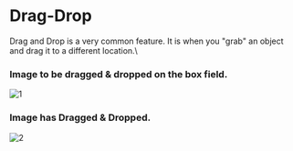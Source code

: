 # Drag-Drop
Drag and Drop is a very common feature. It is when you "grab" an object and drag it to a different location.\

### Image to be dragged & dropped on the box field.
![1](https://user-images.githubusercontent.com/61626607/196218379-54290cbe-7690-48f4-a38c-b2dc2bcb9ea7.png)
### Image has Dragged & Dropped.
![2](https://user-images.githubusercontent.com/61626607/196218387-aadc64cb-ece6-4240-bac1-fc50eaa51cb0.png)

